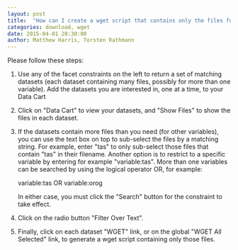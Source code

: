```yaml
---
layout: post
title:  "How can I create a wget script that contains only the files for some selected variables?"
categories: download, wget
date: 2015-04-01 20:30:00
author: Matthew Harris, Torsten Rathmann
---
```


Please follow these steps:

1. Use any of the facet constraints on the left to return a set of matching datasets (each dataset containing many files, possibly for more than one variable).
Add the datasets you are interested in, one at a time, to your Data Cart
2. Click on "Data Cart" to view your datasets, and "Show Files" to show the files in each dataset.
3. If the datasets contain more files than you need (for other variables), you can use the text box on top to sub-select the files by a matching string. For example, enter "tas" to only sub-select those files that contain "tas" in their filename. Another option is to restrict to a specific variable by entering for example "variable:tas". More than one variables can be searched by using the logical operator OR, for example:

     variable:tas OR variable:orog

   In either case, you must click the "Search" button for the constraint to take effect.
4. Click on the radio button "Filter Over Text".
5. Finally, click on each dataset "WGET" link, or on the global "WGET All Selected" link, to generate a wget script containing only those files.
